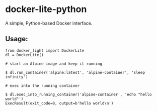 # docker-lite-python
A simple, Python-based Docker interface. 

## Usage:
```
from docker_light import DockerLite
dl = DockerLite()

# start an Alpine image and keep it running

$ dl.run_container('alpine:latest', 'alpine-container', 'sleep infinity')

# exec into the running container

$ dl.exec_into_running_container('alpine-container', 'echo "hello world"')
ExecResult(exit_code=0, output=b'hello world\n')
```


